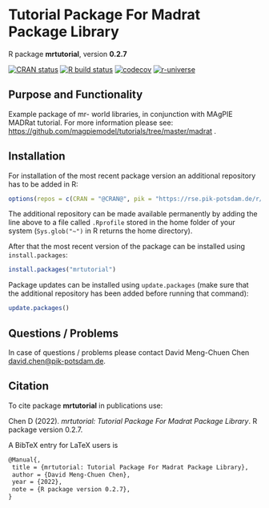 # Tutorial Package For Madrat Package Library

R package **mrtutorial**, version **0.2.7**

[![CRAN status](https://www.r-pkg.org/badges/version/mrtutorial)](https://cran.r-project.org/package=mrtutorial)  [![R build status](https://github.com/pik-piam/mrtutorial/workflows/check/badge.svg)](https://github.com/pik-piam/mrtutorial/actions) [![codecov](https://codecov.io/gh/pik-piam/mrtutorial/branch/master/graph/badge.svg)](https://app.codecov.io/gh/pik-piam/mrtutorial) [![r-universe](https://pik-piam.r-universe.dev/badges/mrtutorial)](https://pik-piam.r-universe.dev/ui#builds)

## Purpose and Functionality

Example package of mr- world libraries, in conjunction with MAgPIE MADRat tutorial. For more information please see: https://github.com/magpiemodel/tutorials/tree/master/madrat .


## Installation

For installation of the most recent package version an additional repository has to be added in R:

```r
options(repos = c(CRAN = "@CRAN@", pik = "https://rse.pik-potsdam.de/r/packages"))
```
The additional repository can be made available permanently by adding the line above to a file called `.Rprofile` stored in the home folder of your system (`Sys.glob("~")` in R returns the home directory).

After that the most recent version of the package can be installed using `install.packages`:

```r 
install.packages("mrtutorial")
```

Package updates can be installed using `update.packages` (make sure that the additional repository has been added before running that command):

```r 
update.packages()
```

## Questions / Problems

In case of questions / problems please contact David Meng-Chuen Chen <david.chen@pik-potsdam.de>.

## Citation

To cite package **mrtutorial** in publications use:

Chen D (2022). _mrtutorial: Tutorial Package For Madrat Package Library_. R package version 0.2.7.

A BibTeX entry for LaTeX users is

 ```latex
@Manual{,
  title = {mrtutorial: Tutorial Package For Madrat Package Library},
  author = {David Meng-Chuen Chen},
  year = {2022},
  note = {R package version 0.2.7},
}
```
